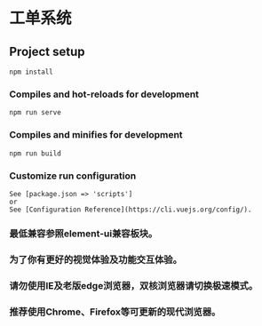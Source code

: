 # 工单系统

## Project setup
```
npm install
```

### Compiles and hot-reloads for development
```
npm run serve
```

### Compiles and minifies for development
```
npm run build
```

### Customize run configuration
```
See [package.json => 'scripts']
or
See [Configuration Reference](https://cli.vuejs.org/config/).
```

### 最低兼容参照element-ui兼容板块。
### 为了你有更好的视觉体验及功能交互体验。
### 请勿使用IE及老版edge浏览器，双核浏览器请切换极速模式。
### 推荐使用Chrome、Firefox等可更新的现代浏览器。